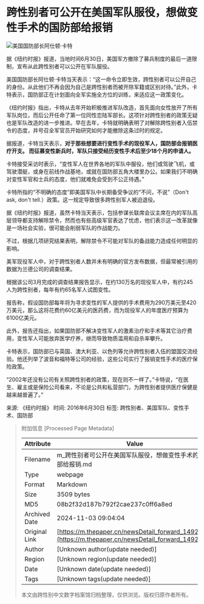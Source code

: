 # 跨性别者可公开在美国军队服役，想做变性手术的国防部给报销

![美国国防部长阿仕顿·卡特](http://image.thepaper.cn/www/image/5/8/402.jpg)

据《纽约时报》报道，当地时间6月30日，美国军方撤除了募兵制度的最后一道限制，宣布从此跨性别者可以公开在军队服役。

美国国防部长阿仕顿·卡特当天表示：“这一命令立即生效，跨性别者可以公开自己的身份。从此他们不再会因为自己是跨性别者而被开除军籍或区别对待。”此外，卡特表示，国防部正在计划面向全军实施全方位的训练，来适应这一政策变化。

《纽约时报》指出，卡特从去年开始积极推进军队改造，首先面向女性放开了所有军队岗位，而后公开任命了第一位同性恋陆军部长。这项针对跨性别者的政策无疑也是军队改造的进一步推进。早在去年，卡特就明确表明了对解除跨性别者入伍禁令的态度，并号召全军官员开始研究如何才能撤除这条过时的规定。

据报道，卡特当天表示，**对于那些想要进行变性手术的现役军人，国防部会报销医疗开支。 而征募变性新兵时，军队只接受经历变性手术后至少18个月的申请人。**

卡特接受采访时表示，“变性军人在世界各地的军队中服役，他们或驾驶飞机，或驾驶潜艇，或身在前线作战基地，或就在国防部五角大楼里办公。如果我们不明确对变性军官和士兵的态度，他们就难免会受到不公正待遇。”

卡特所指的“不明确的态度”即美国军队中长期备受争议的“不问，不说”（Don't ask, don't tell.）政策。这一规定导致很多跨性别军人被迫退役。

据《纽约时报》报道，虽然卡特当天表示，包括参谋长联席会议主席在内的军队高层领导都支持解除禁令，然而也有些高级军官表达了忧虑，他们表示这一改革就像是一场社会实验，很可能会削弱军队的作战能力。

不过，根据几项研究结果表明，解除禁令不可能对军队的备战能力造成任何明显的影响。

美军现役军人中，对于跨性别者人数并未有明确的官方发布数据，但最常被引用的数据为兰德公司的调查结果。

根据该公司3月完成的调查结果报告显示，在约130万名的现役军人中，有约245人为跨性别者，每年有约65名军人试图变性。

报告称，假设国防部每年将为寻求变性的军人提供的手术费用为290万美元至420万美元，那么这将花费约60亿美元的医药费，而为现役军人的年度医疗预算为6100亿美元。

此外，报告还指出，如果国防部不解决变性军人的激素治疗和手术等其它治疗费用，变性军人可能放弃医学疗养，继而导致物质滥用和自杀率攀升。

卡特表示，国防部已与英国、澳大利亚、以色列等允许跨性别者入伍的盟国交流经验。他还列举了波音和福特等公司的经验，这些公司实行了报销变性手术的医疗保险政策。

“2002年还没有公司有关照跨性别者的政策，现在则不一样了。”卡特说，“在医生、雇主或是保险公司看来，不论是公共和私营部门，为跨性别者提供医疗保健是越来越普遍了。”

来源: 《纽约时报》
时间: 2016年6月30日
标签: 跨性别者、美国军队、变性手术、国防部

> 附加信息 [Processed Page Metadata]
>
> | Attribute       | Value                                  |
> |-----------------|----------------------------------------|
> | Filename        | m_跨性别者可公开在美国军队服役，想做变性手术的国防部给报销.md                             |
> | Type            | webpage                                 |
> | Format          | Markdown                               |
> | Size            | 3509 bytes                           |
> | MD5             | 08b2f32d187b792f2cae237c0ff6a8ed                                  |
> | Archived Date   | 2024-11-03 09:04:04                             |
> | Original Link   | [https://m.thepaper.cn/newsDetail_forward_1492030](https://m.thepaper.cn/newsDetail_forward_1492030)                         |
> | Author          | [Unknown author(update needed)]                              |
> | Region          | [Unknown region(update needed)]                              |
> | Date            | [Unknown date(update needed)]                                 |
> | Tags            | [Unknown tags(update needed)]                                 |
>
> 本文由跨性别中文数字档案馆归档整理，仅供浏览。版权归原作者所有。
>